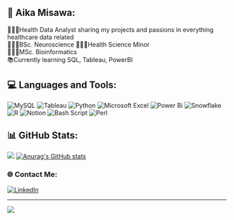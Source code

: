 <!-- Simple bio and stats -->

## 🪷 Aika Misawa:
👩🏻‍💻Health Data Analyst sharing my projects and passions in everything healthcare data related<br/>
👩🏻‍🎓BSc. Neuroscience 👩🏻‍🎓Health Science Minor<br/>
👩🏻‍🎓MSc. Bioinformatics<br/>
📚Currently learning SQL, Tableau, PowerBI<br/>

## 💻 Languages and Tools:

![MySQL](https://img.shields.io/badge/mysql-4479A1.svg?style=for-the-badge&logo=mysql&logoColor=white) 
![Tableau](https://img.shields.io/badge/Tableau-E97627?style=for-the-badge&logo=Tableau&logoColor=white)
![Python](https://img.shields.io/badge/python-3670A0?style=for-the-badge&logo=python&logoColor=ffdd54) 
![Microsoft Excel](https://img.shields.io/badge/Microsoft_Excel-217346?style=for-the-badge&logo=microsoft-excel&logoColor=white)
![Power Bi](https://img.shields.io/badge/power_bi-F2C811?style=for-the-badge&logo=powerbi&logoColor=black) 
![Snowflake](https://img.shields.io/badge/snowflake-%2329B5E8.svg?style=for-the-badge&logo=snowflake&logoColor=white) 
![R](https://img.shields.io/badge/r-%23276DC3.svg?style=for-the-badge&logo=r&logoColor=white) 
![Notion](https://img.shields.io/badge/Notion-%23000000.svg?style=for-the-badge&logo=notion&logoColor=white)
![Bash Script](https://img.shields.io/badge/bash_script-%23121011.svg?style=for-the-badge&logo=gnu-bash&logoColor=white) 
![Perl](https://img.shields.io/badge/perl-%2339457E.svg?style=for-the-badge&logo=perl&logoColor=white) 

<!-- Github stats from https://github.com/anuraghazra/github-readme-stats -->
## 📊 GitHub Stats:
![](https://github-readme-streak-stats.herokuapp.com/?user=Aika-Misawa&theme=gruvbox_light&hide_border=false)
[![Anurag's GitHub stats](https://github-readme-stats.vercel.app/api?username=Aika-Misawa&show_icons=true&theme=gruvbox_light)](https://github.com/Aika-Misawa/github-readme-stats)<br/>


### 🌐 Contact Me:
[![LinkedIn](https://img.shields.io/badge/LinkedIn-%230077B5.svg?logo=linkedin&logoColor=white)](https://linkedin.com/in/https://www.linkedin.com/in/aika-misawa-762b81300/) 

---
[![](https://visitcount.itsvg.in/api?id=Aika-Misawa&icon=5&color=12)](https://visitcount.itsvg.in)

<!-- Proudly created with GPRM ( https://gprm.itsvg.in ) -->
